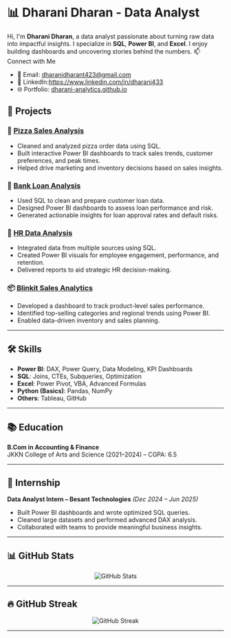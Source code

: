 # 📊 Dharani Dharan - Data Analyst

Hi, I'm **Dharani Dharan**, a data analyst passionate about turning raw data into impactful insights. I specialize in **SQL**, **Power BI**, and **Excel**. I enjoy building dashboards and uncovering stories behind the numbers.
📫 Connect with Me
- 📧 Email: dharanidharant423@gmail.com  
- 🔗 LinkedIn:https://www.linkedin.com/in/dharani433
- 🌐 Portfolio: [dharani-analytics.github.io](https://dharani-analytics.github.io/Dharanidharan.github.io/)

## 💼 Projects

### 🧾 [Pizza Sales Analysis](https://github.com/Dharani-analytics/Pizza-sales-Sql)
- Cleaned and analyzed pizza order data using SQL.
- Built interactive Power BI dashboards to track sales trends, customer preferences, and peak times.
- Helped drive marketing and inventory decisions based on sales insights.

### 🏦 [Bank Loan Analysis](https://github.com/Dharani-analytics/Bank-loan-analysis-Sql)
- Used SQL to clean and prepare customer loan data.
- Designed Power BI dashboards to assess loan performance and risk.
- Generated actionable insights for loan approval rates and default risks.

### 👥 [HR Data Analysis](https://github.com/Dharani-analytics/HR-Data-Analysis-)
- Integrated data from multiple sources using SQL.
- Created Power BI visuals for employee engagement, performance, and retention.
- Delivered reports to aid strategic HR decision-making.

### 📦 [Blinkit Sales Analytics](https://github.com/Dharani-analytics/blinkit-Sales-Performance)
- Developed a dashboard to track product-level sales performance.
- Identified top-selling categories and regional trends using Power BI.
- Enabled data-driven inventory and sales planning.

---

## 🛠 Skills

- **Power BI**: DAX, Power Query, Data Modeling, KPI Dashboards  
- **SQL**: Joins, CTEs, Subqueries, Optimization  
- **Excel**: Power Pivot, VBA, Advanced Formulas  
- **Python (Basics)**: Pandas, NumPy  
- **Others**: Tableau, GitHub

---

## 📚 Education

**B.Com in Accounting & Finance**  
JKKN College of Arts and Science (2021–2024) – CGPA: 6.5

---

## 🧪 Internship

**Data Analyst Intern – Besant Technologies** *(Dec 2024 – Jun 2025)*  
- Built Power BI dashboards and wrote optimized SQL queries.
- Cleaned large datasets and performed advanced DAX analysis.
- Collaborated with teams to provide meaningful business insights.

---

## 📊 GitHub Stats

<p align="center">
  <img src="https://github-readme-stats.vercel.app/api?username=Dharani-analytics&show_icons=true&theme=radical" alt="GitHub Stats" />
</p>

---

## 🔥 GitHub Streak

<p align="center">
  <img src="https://github-readme-streak-stats.herokuapp.com/?user=Dharani-analytics&theme=radical" alt="GitHub Streak" />
</p>

---
